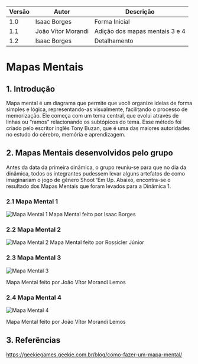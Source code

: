 |Versão|Autor|Descrição|
|------|-----|---------|
|1.0|Isaac Borges|Forma Inicial|
|1.1|João Vítor Morandi|Adição dos mapas mentais 3 e 4|
|1.2|Isaac Borges|Detalhamento|

# **Mapas Mentais**
## 1. Introdução
Mapa mental é um diagrama que permite que você organize ideias de forma simples e lógica, representando-as visualmente, facilitando o processo de memorização. Ele começa com um tema central, que evolui através de linhas ou “ramos” relacionando os subtópicos do tema. Esse método foi criado pelo escritor inglês Tony Buzan, que é uma das maiores autoridades no estudo do cérebro, memória e aprendizagem.

## 2. Mapas Mentais desenvolvidos pelo grupo
Antes da data da primeira dinâmica, o grupo reuniu-se para que no dia da dinâmica, todos os integrantes pudessem levar alguns artefatos de como imaginariam o jogo de gênero Shoot ‘Em Up. Abaixo, encontra-se o resultado dos Mapas Mentais que foram levados para a Dinâmica 1.

### 2.1 **Mapa Mental 1**

![Mapa Mental 1](https://i.imgur.com/EOm3Isl.jpg)
Mapa Mental feito por Isaac Borges

### 2.2 **Mapa Mental 2**

![Mapa Mental 2](https://i.imgur.com/ziGKWbs.jpg)
Mapa Mental feito por Rossicler Júnior

### 2.3 **Mapa Mental 3**

![Mapa Mental 3](https://i.imgur.com/9vfICuC.png)

Mapa Mental feito por João Vítor Morandi Lemos

### 2.4 **Mapa Mental 4**

![Mapa Mental 4](https://i.imgur.com/zrW0TL5.png)

Mapa Mental feito por João Vítor Morandi Lemos

## 3. Referências
https://geekiegames.geekie.com.br/blog/como-fazer-um-mapa-mental/
